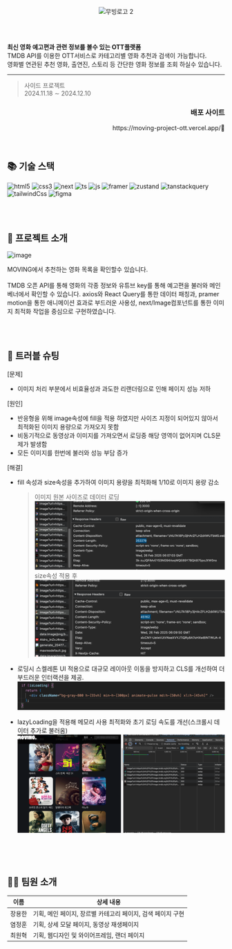 <br><br>

<div align = center>

![무빙로고 2](https://github.com/user-attachments/assets/10da6499-5b47-4f89-8e50-dd46226fa759)

</div>

<br><br>

**최신 영화 예고편과 관련 정보를 볼수 있는 OTT플랫폼** <br>
TMDB API를 이용한 OTT서비스로 카테고리별 영화 추천과 검색이 가능합니다.
<br>
영화별 연관된 추천 영화, 출연진, 스토리 등 간단한 영화 정보를 조회 하실수 있습니다.

---

> <p>사이드 프로젝트 <br> 2024.11.18 ∼ 2024.12.10</p>

<div align="right">
<h3>배포 사이트</h3>
https://moving-project-ott.vercel.app/🔗
</div>

<br>
<br>

## 📚 기술 스택

<div>

![html5](https://img.shields.io/badge/html5-E34F26?style=for-the-badge&logo=html5&logoColor=black)
![css3](https://img.shields.io/badge/css3-1572B6?style=for-the-badge&logo=css3&logoColor=black)
![next](https://img.shields.io/badge/Next.js-ffffff?style=for-the-badge&logo=next.js&logoColor=black)
![ts](https://img.shields.io/badge/TypeScript-007ACC?style=for-the-badge&logo=typescript&logoColor=white)
![js](https://img.shields.io/badge/JavaScript-F7DF1E?style=for-the-badge&logo=javaScript&logoColor=black)
![framer](https://img.shields.io/badge/Framer-0055FF?style=for-the-badge&logo=framer&logoColor=white)
![zustand](https://img.shields.io/badge/zustand-20232A?style=for-the-badge&logo=zustand&logoColor=white)
![tanstackquery](https://img.shields.io/badge/tanstackquery-20232A?style=for-the-badge&logo=tanstackquery&logoColor=white)
![tailwindCss](https://img.shields.io/badge/Tailwind_CSS-38B2AC?style=for-the-badge&logo=tailwind-css&logoColor=white)
![figma](https://img.shields.io/badge/figma-F24E1E?style=for-the-badge&logo=figma&logoColor=black)

</div>

<br><br>

## 📌 프로젝트 소개

<img width="451" alt="image" src="https://github.com/user-attachments/assets/b5c7bee4-82fd-41a4-a525-b1f4e4069b10" />

<p>
MOVING에서 추천하는 영화 목록을 확인할수 있습니다.
<br>
<br>
TMDB 오픈 API를 통해 영화의 각종 정보와 유튜브 key를 통해 예고편을 불러와 메인 베너에서 확인할 수 있습니다.
axios와 React Query를 통한 데이터 패칭과, pramer motion을 통한 애니메이션 효과로 부드러운 사용성, next/Image컴포넌트를 통한 이미지 최적화 작업을 중심으로 구현하였습니다.
</P>

<br><br>

## 📌 트러블 슈팅

[문제]
<br>

- 이미지 처리 부분에서 비효율성과 과도한 리랜더링으로 인해 페이지 성능 저하

[원인]

- 반응형을 위해 image속성에 fill을 적용 하였지만 사이즈 지정이
  되어있지 않아서 최적화된 이미지 용량으로 가져오지 못함
- 비동기적으로 동영상과 이미지를 가져오면서 로딩중 해당 영역이
  없어지며 CLS문제가 발생함
- 모든 이미지를 한번에 불러와 성능 부담 증가

[해결]

- fill 속성과 size속성을 추가하여 이미지 용량을 최적화해 1/10로
  이미지 용량 감소

  > 이미지 원본 사이즈로 데이터 로딩
  > ![alt text](image-1.png)
  > size속성 적용 후
  > ![alt text](image-2.png)

- 로딩시 스켈레톤 UI 적용으로 대규모 레이아웃 이동을 방지하고
  CLS를 개선하여 더 부드러운 인터랙션을 제공.
  ![alt text](image-4.png)
- lazyLoading을 적용해 메모리 사용 최적화와 초기 로딩 속도를
  개선(스크롤시 데이터 추가로 불러옴)
  ![alt text](image-3.png)

<br><br><br>

## 🙍‍♂️ 팀원 소개

| 이름   | 상세 내용                                                   |
| ------ | ----------------------------------------------------------- |
| 장용한 | 기획, 메인 페이지, 장르별 카테고리 페이지, 검색 페이지 구현 |
| 염정훈 | 기획, 상세 모달 페이지, 동영상 재생페이지                   |
| 최원혁 | 기획, 웹디자인 및 와이어프레임, 랜더 페이지                 |
